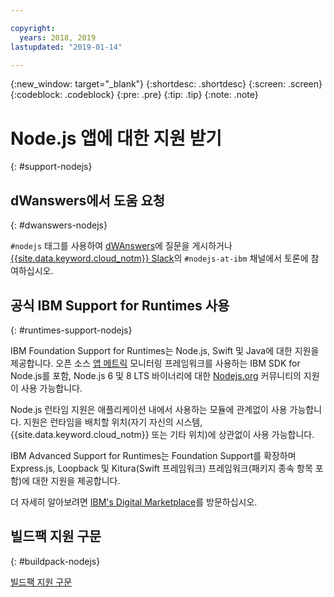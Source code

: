 ```yaml
---

copyright:
  years: 2018, 2019
lastupdated: "2019-01-14"

---
```


{:new_window: target="_blank"}
{:shortdesc: .shortdesc}
{:screen: .screen}
{:codeblock: .codeblock}
{:pre: .pre}
{:tip: .tip}
{:note: .note}

# Node.js 앱에 대한 지원 받기
{: #support-nodejs}

## dWanswers에서 도움 요청
{: #dwanswers-nodejs}

`#nodejs` 태그를 사용하여 [dWAnswers](https://developer.ibm.com/answers/smartspace/nodejs/)에 질문을 게시하거나 [{{site.data.keyword.cloud_notm}} Slack](https://slack-invite-ibm-cloud-tech.mybluemix.net/)의 `#nodejs-at-ibm` 채널에서 토론에 참여하십시오.

## 공식 IBM Support for Runtimes 사용
{: #runtimes-support-nodejs}

IBM Foundation Support for Runtimes는 Node.js, Swift 및 Java에 대한 지원을 제공합니다. 오픈 소스 [앱 메트릭](https://developer.ibm.com/node/monitoring-post-mortem/application-metrics-node-js/) 모니터링 프레임워크를 사용하는 IBM SDK for Node.js를 포함, Node.js 6 및 8 LTS 바이너리에 대한 [Nodejs.org](https://nodejs.org/) 커뮤니티의 지원이 사용 가능합니다.

Node.js 런타임 지원은 애플리케이션 내에서 사용하는 모듈에 관계없이 사용 가능합니다. 지원은 런타임을 배치할 위치(자기 자신의 시스템, {{site.data.keyword.cloud_notm}} 또는 기타 위치)에 상관없이 사용 가능합니다.

IBM Advanced Support for Runtimes는 Foundation Support를 확장하며 Express.js, Loopback 및 Kitura(Swift 프레임워크) 프레임워크(패키지 종속 항목 포함)에 대한 지원을 제공합니다.

더 자세히 알아보려면 [IBM's Digital Marketplace](https://www.ibm.com/us-en/marketplace/support-for-runtimes)를 방문하십시오.

## 빌드팩 지원 구문
{: #buildpack-nodejs}

[빌드팩 지원 구문](/docs/runtimes/common/buildpackSupport.html)
